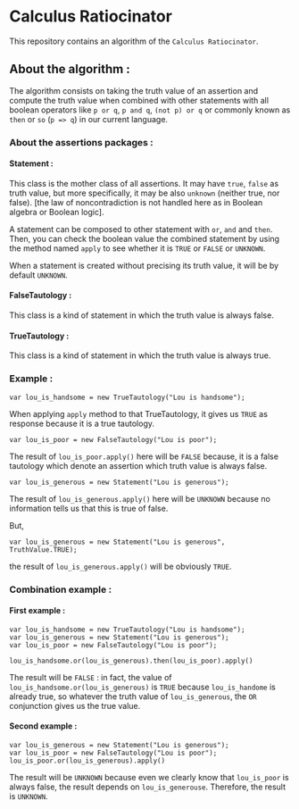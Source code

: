#   Calculus Ratiocinator

This repository contains an algorithm of the `Calculus Ratiocinator`.

## About the algorithm :

The algorithm consists on taking the truth value of an assertion and compute the truth value when combined with other 
statements with all boolean operators like `p or q`, `p and q`, `(not p) or q` or commonly known as `then` or `so`
(`p => q`) in our current 
language.

### About the assertions packages :

#### Statement :

This class is the mother class of all assertions. It may have `true`, `false` as truth value, but more specifically, it
may be also `unknown` (neither true, nor false). 
[the law of noncontradiction is not handled here as in Boolean algebra or Boolean logic].

A statement can be composed to other statement with `or`, `and` and `then`. Then, you can check the boolean value 
the combined statement by using the method named `apply` to see whether it is `TRUE` or `FALSE` or `UNKNOWN`.

When a statement is created without precising its truth value, it will be by default `UNKNOWN`.

#### FalseTautology :

This class is a kind of statement in which the truth value is always false.

#### TrueTautology :

This class is a kind of statement in which the truth value is always true.


### Example :

    var lou_is_handsome = new TrueTautology("Lou is handsome");

When applying `apply` method to that TrueTautology, it gives us `TRUE` as response because it is a true tautology.

    var lou_is_poor = new FalseTautology("Lou is poor");

The result of `lou_is_poor.apply()` here will be `FALSE` because, it is a false tautology 
which denote an assertion which truth value is always false.

    var lou_is_generous = new Statement("Lou is generous");

The result of `lou_is_generous.apply()` here will be `UNKNOWN` because no information tells us that this is true of false.

But,    

    var lou_is_generous = new Statement("Lou is generous", TruthValue.TRUE);

the result of `lou_is_generous.apply()` will be obviously `TRUE`.

### Combination example :

#### First example :

    var lou_is_handsome = new TrueTautology("Lou is handsome");
    var lou_is_generous = new Statement("Lou is generous");
    var lou_is_poor = new FalseTautology("Lou is poor");

    lou_is_handsome.or(lou_is_generous).then(lou_is_poor).apply()

The result will be `FALSE` : in fact, the value of `lou_is_handsome.or(lou_is_generous)` is `TRUE` 
because `lou_is_handome` is already true, so whatever the truth value of `lou_is_generous`, the `OR` conjunction
gives us the true value.

#### Second example :

    var lou_is_generous = new Statement("Lou is generous");
    var lou_is_poor = new FalseTautology("Lou is poor");
    lou_is_poor.or(lou_is_generous).apply()

The result will be `UNKNOWN` because even we clearly know that `lou_is_poor` is always false, 
the result depends on `lou_is_generouse`. Therefore, the result is `UNKNOWN`.